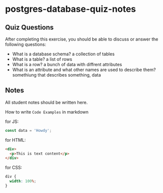 # postgres-database-quiz-notes

## Quiz Questions

After completing this exercise, you should be able to discuss or answer the following questions:

- What is a database schema?
  a collection of tables
- What is a table?
  a list of rows
- What is a row?
  a bunch of data with diffrent attributes
- What is an attribute and what other names are used to describe them?
  somethiung that describes something, data

## Notes

All student notes should be written here.

How to write `Code Examples` in markdown

for JS:

```javascript
const data = 'Howdy';
```

for HTML:

```html
<div>
  <p>This is text content</p>
</div>
```

for CSS:

```css
div {
  width: 100%;
}
```

